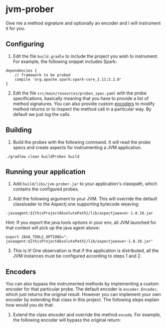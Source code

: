 # jvm-prober
Give me a method signature and optionally an encoder and I will instrument it for you.

## Configuring

1. Edit the file `build.gradle` to include the project you wish to instrument. For example, the following snippet includes Spark:
```
dependencies {
    // framework to be probed
    compile 'org.apache.spark:spark-core_2.11:2.2.0'
}
```

2. Edit the file `src/main/resources/probes_spec.yaml` with the probe specifications, basically meaning that you have to provide a list of method signatures.
You can also provide custom [encoders](#encoders) to modify method returns or to inspect the method call in a particular way.
By default we just log the calls.

## Building

1. Build the probes with the following command. It will read the probe specs and create aspects for instrumenting a JVM application.
```
./gradlew clean buildProbes build
```

## Running your application

1. Add `build/libs/jvm-prober.jar` to your application's classpath, which contains the configured probes.

2. Add the following argument to your JVM. This will override the default classloader to the Aspectj one supporting bytecode weaving:

```
-javaagent:${thisProjectAbsolutePath}/lib/aspectjweaver-1.8.10.jar
```

Hint: If you export the java tools options in your env, all JVM launched for that context will pick up the java agent above:

```
export JAVA_TOOLS_OPTIONS="-javaagent:${thisProjectAbsolutePath}/lib/aspectjweaver-1.8.10.jar"
```

3. This is it! One observation is that if the application is distributed, all the JVM instances must be configured according to steps 1 and 2.

## Encoders

You can also bypass the instrumented methods by implementing a custom encoder for that particular probe. The default encoder
is `encoder.Encoder`, which just returns the original result. However you can implement your own encoder by extending that
class in this project. The following steps explain how would you do that:

1. Extend the class encoder and override the method `encode`. For example, the following encoder will bypass the original
return:

```
```
